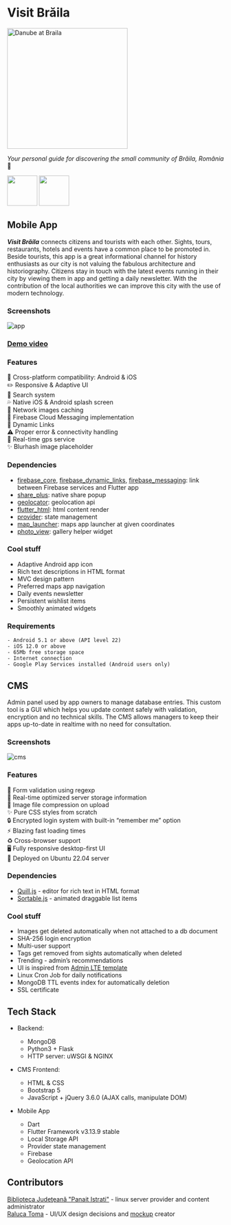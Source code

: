 # Visit Brăila

<img alt="Danube at Braila" src="https://user-images.githubusercontent.com/55505135/190634742-a9624d79-a607-4ee4-b927-9b22949596f4.png" width="280" height="280">

*Your personal guide for discovering the small community of Brăila, România* 📍

<a href="https://apps.apple.com/ro/app/visit-br%C4%83ila/id6448944001" target="_blank"><img height="70px" src="https://github.com/MoryokaV/Visit-Braila/assets/55505135/9637e193-29cd-4fc7-8be3-61f12574a56f"/></a> 
<a href="https://play.google.com/store/apps/details?id=com.vmasoftware.visit_braila" target="_blank"><img height="70px" src="https://github.com/MoryokaV/Visit-Braila/assets/55505135/f1d2ea6e-34dd-45ca-b924-fed597a644e2"/></a>

## Mobile App
***Visit Brăila*** connects citizens and tourists with each other. Sights, tours, restaurants, hotels and events have a common place to be promoted in. Beside tourists, this app is a great informational channel for history enthusiasts as our city is not valuing the fabulous architecture and historiography. Citizens stay in touch with the latest events running in their city by viewing them in app and getting a daily newsletter. With the contribution of the local authorities we can improve this city with the use of modern technology. 

### Screenshots
![app](https://github.com/MoryokaV/Visit-Braila/assets/55505135/9d4aa6f4-7a87-4ab2-bfd0-707775bb3932)

### [Demo video](https://youtu.be/c07yV4QpVzo)

### Features
📲 Cross-platform compatibility: Android & iOS  
✏️ Responsive & Adaptive UI  
🔎 Search system  
💦 Native iOS & Android splash screen  
🌆 Network images caching  
💬 Firebase Cloud Messaging implementation  
🧲 Dynamic Links  
⚠️ Proper error & connectivity handling  
🧭 Real-time gps service  
✨ Blurhash image placeholder  

### Dependencies
- [firebase_core](https://pub.dev/packages/firebase_core), [firebase_dynamic_links](https://pub.dev/packages/firebase_dynamic_links), [firebase_messaging](https://pub.dev/packages/firebase_messaging): link between Firebase services and Flutter app
- [share_plus](https://pub.dev/packages/share_plus): native share popup
- [geolocator](https://pub.dev/packages/geolocator): geolocation api
- [flutter_html](https://pub.dev/packages/flutter_html): html content render
- [provider](https://pub.dev/packages/provider): state management
- [map_launcher](https://pub.dev/packages/map_launcher): maps app launcher at given coordinates
- [photo_view](https://pub.dev/packages/photo_view): gallery helper widget

### Cool stuff
- Adaptive Android app icon
- Rich text descriptions in HTML format
- MVC design pattern 
- Preferred maps app navigation
- Daily events newsletter
- Persistent wishlist items
- Smoothly animated widgets

### Requirements
```
- Android 5.1 or above (API level 22)
- iOS 12.0 or above
- 65Mb free storage space
- Internet connection
- Google Play Services installed (Android users only)
```

## CMS
Admin panel used by app owners to manage database entries. This custom tool is a GUI which helps you update content safely with validation, encryption and no technical skills. The CMS allows managers to keep their apps up-to-date in realtime with no need for consultation.

### Screenshots
![cms](https://github.com/MoryokaV/Visit-Braila/assets/55505135/c92fe9af-ab74-40f4-b329-77ab19c78635)

### Features
📝 Form validation using regexp  
💾 Real-time optimized server storage information  
🌆 Image file compression on upload  
✨ Pure CSS styles from scratch  
🔒 Encrypted login system with built-in “remember me” option  
⚡️  Blazing fast loading times  
♻️  Cross-browser support  
🖥 Fully responsive desktop-first UI  
🐧 Deployed on Ubuntu 22.04 server

### Dependencies
- [Quill.js](https://github.com/quilljs/quill) - editor for rich text in HTML format
- [Sortable.js](https://github.com/SortableJS/Sortable) - animated draggable list items

### Cool stuff
- Images get deleted automatically when not attached to a db document
- SHA-256 login encryption
- Multi-user support
- Tags get removed from sights automatically when deleted
- Trending - admin’s recommendations
- UI is inspired from [Admin LTE template](https://adminlte.io/)  
- Linux Cron Job for daily notifications
- MongoDB TTL events index for automatically deletion
- SSL certificate

## Tech Stack
- Backend:
  - MongoDB
  - Python3 + Flask
  - HTTP server: uWSGI & NGINX
  
- CMS Frontend:
  - HTML & CSS
  - Bootstrap 5
  - JavaScript + jQuery 3.6.0 (AJAX calls, manipulate DOM)
  
- Mobile App
  - Dart
  - Flutter Framework v3.13.9 stable
  - Local Storage API
  - Provider state management
  - Firebase
  - Geolocation API

## Contributors
[Biblioteca Judeţeană "Panait Istrati"](https://web.facebook.com/BibliotecaBraila) - linux server provider and content administrator  
[Raluca Toma](https://www.instagram.com/ralucaa.toma/) - UI/UX design decisions and [mockup](https://www.figma.com/file/20RJnecT6sd7QwHSs7eMyA/Visit-Braila-UI?node-id=0%3A1&t=6mLhPV29pQgJXYSS-0) creator
